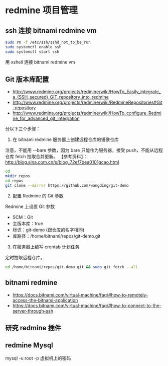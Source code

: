 # redmine 项目管理

## ssh 连接 bitnami redmine vm

```bash
sudo rm -f /etc/ssh/sshd_not_to_be_run
sudo systemctl enable ssh
sudo systemctl start ssh
```

用 xshell 连接 bitnami redmine vm

## Git 版本库配置

- http://www.redmine.org/projects/redmine/wiki/HowTo_Easily_integrate_a_(SSH_secured)_GIT_repository_into_redmine
- http://www.redmine.org/projects/redmine/wiki/RedmineRepositories#Git-repository
- http://www.redmine.org/projects/redmine/wiki/HowTo_configure_Redmine_for_advanced_git_integration

分以下三个步骤：

1. 在 bitnami redmine 服务器上创建远程仓库的镜像仓库

注意，不能用 --bare 参数，因为 bare 只能作为服务器，接受 push，不能从远程仓库 fetch 拉取合并更新。
【参考资料】：http://blog.sina.com.cn/s/blog_72ef7bea0101gcao.html

```bash
cd
mkdir repos
cd repos
git clone --mirror https://github.com/wangding/git-demo
```

2. 配置 Redmine 的 Git 参数

Redmine 上设置 Git 参数

- SCM：Git
- 主版本库：true
- 标识：git-demo (跟仓库的名字相同)
- 库路径：/home/bitnami/repos/git-demo.git

3. 在服务器上编写 crontab 计划任务

定时拉取远程仓库。

```bash
cd /home/bitnami/repos/git-demo.git && sudo git fetch --all
```

## bitnami redmine

- https://docs.bitnami.com/virtual-machine/faq/#how-to-remotely-access-the-bitnami-application
- https://docs.bitnami.com/virtual-machine/faq/#how-to-connect-to-the-server-through-ssh

## 研究 redmine 插件

## redmine Mysql

mysql -u root -p 虚拟机上的密码

